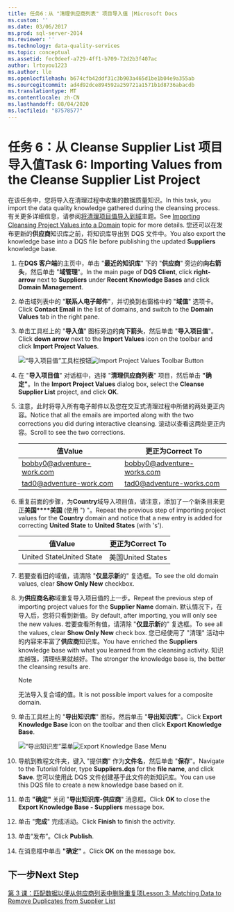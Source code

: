 ```yaml
---
title: 任务6：从 "清理供应商列表" 项目导入值 |Microsoft Docs
ms.custom: ''
ms.date: 03/06/2017
ms.prod: sql-server-2014
ms.reviewer: ''
ms.technology: data-quality-services
ms.topic: conceptual
ms.assetid: fec0deef-a729-4ff1-b709-72d2b3f407ac
author: lrtoyou1223
ms.author: lle
ms.openlocfilehash: b674cfb42ddf31c3b903a465d1be1b04e9a355ab
ms.sourcegitcommit: ad4d92dce894592a259721a1571b1d8736abacdb
ms.translationtype: MT
ms.contentlocale: zh-CN
ms.lasthandoff: 08/04/2020
ms.locfileid: "87578577"
---
```

# <a name="task-6-importing-values-from-the-cleanse-supplier-list-project"></a><span data-ttu-id="eee89-102">任务 6：从 Cleanse Supplier List 项目导入值</span><span class="sxs-lookup"><span data-stu-id="eee89-102">Task 6: Importing Values from the Cleanse Supplier List Project</span></span>
  <span data-ttu-id="eee89-103">在该任务中，您将导入在清理过程中收集的数据质量知识。</span><span class="sxs-lookup"><span data-stu-id="eee89-103">In this task, you import the data quality knowledge gathered during the cleansing process.</span></span> <span data-ttu-id="eee89-104">有关更多详细信息，请参阅[将清理项目值导入到域](https://msdn.microsoft.com/library/hh479581.aspx)主题。</span><span class="sxs-lookup"><span data-stu-id="eee89-104">See [Importing Cleansing Project Values into a Domain](https://msdn.microsoft.com/library/hh479581.aspx) topic for more details.</span></span> <span data-ttu-id="eee89-105">您还可以在发布更新的**供应商**知识库之前，将知识库导出到 DQS 文件中。</span><span class="sxs-lookup"><span data-stu-id="eee89-105">You also export the knowledge base into a DQS file before publishing the updated **Suppliers** knowledge base.</span></span>  
  
1.  <span data-ttu-id="eee89-106">在**DQS 客户端**的主页中，单击 "**最近的知识库**" 下的 "**供应商**" 旁边的**向右箭头**，然后单击 "**域管理**"。</span><span class="sxs-lookup"><span data-stu-id="eee89-106">In the main page of **DQS Client**, click **right-arrow** next to **Suppliers** under **Recent Knowledge Bases** and click **Domain Management**.</span></span>  
  
2.  <span data-ttu-id="eee89-107">单击域列表中的 "**联系人电子邮件**"，并切换到右窗格中的 "**域值**" 选项卡。</span><span class="sxs-lookup"><span data-stu-id="eee89-107">Click **Contact Email** in the list of domains, and switch to the **Domain Values** tab in the right pane.</span></span>  
  
3.  <span data-ttu-id="eee89-108">单击工具栏上的 "**导入值**" 图标旁边的**向下箭头**，然后单击 "**导入项目值**"。</span><span class="sxs-lookup"><span data-stu-id="eee89-108">Click **down arrow** next to the **Import Values** icon on the toolbar and click **Import Project Values**.</span></span>  
  
     <span data-ttu-id="eee89-109">![“导入项目值”工具栏按钮](../../2014/tutorials/media/et-importingvaluesfromthecslistproject-01.jpg "“导入项目值”工具栏按钮")</span><span class="sxs-lookup"><span data-stu-id="eee89-109">![Import Project Values Toolbar Button](../../2014/tutorials/media/et-importingvaluesfromthecslistproject-01.jpg "Import Project Values Toolbar Button")</span></span>  
  
4.  <span data-ttu-id="eee89-110">在 "**导入项目值**" 对话框中，选择 "**清理供应商列表**" 项目，然后单击 **"确定"**。</span><span class="sxs-lookup"><span data-stu-id="eee89-110">In the **Import Project Values** dialog box, select the **Cleanse Supplier List** project, and click **OK**.</span></span>  
  
5.  <span data-ttu-id="eee89-111">注意，此时将导入所有电子邮件以及您在交互式清理过程中所做的两处更正内容。</span><span class="sxs-lookup"><span data-stu-id="eee89-111">Notice that all the emails are imported along with the two corrections you did during interactive cleansing.</span></span> <span data-ttu-id="eee89-112">滚动以查看这两处更正内容。</span><span class="sxs-lookup"><span data-stu-id="eee89-112">Scroll to see the two corrections.</span></span>  
  
    |<span data-ttu-id="eee89-113">值</span><span class="sxs-lookup"><span data-stu-id="eee89-113">Value</span></span>|<span data-ttu-id="eee89-114">更正为</span><span class="sxs-lookup"><span data-stu-id="eee89-114">Correct To</span></span>|  
    |-----------|----------------|  
    |bobby0@adventure-work.com|bobby0@adventure-works.com|  
    |tad0@adventure-work.com|tad0@adventure-works.com|  
  
6.  <span data-ttu-id="eee89-115">重复前面的步骤，为**Country**域导入项目值，请注意，添加了一个新条目来更正**美国\*\*\*\*美国** (使用 ") "。</span><span class="sxs-lookup"><span data-stu-id="eee89-115">Repeat the previous step of importing project values for the **Country** domain and notice that a new entry is added for correcting **United State** to **United States** (with 's').</span></span>  
  
    |<span data-ttu-id="eee89-116">值</span><span class="sxs-lookup"><span data-stu-id="eee89-116">Value</span></span>|<span data-ttu-id="eee89-117">更正为</span><span class="sxs-lookup"><span data-stu-id="eee89-117">Correct To</span></span>|  
    |-----------|----------------|  
    |<span data-ttu-id="eee89-118">United State</span><span class="sxs-lookup"><span data-stu-id="eee89-118">United State</span></span>|<span data-ttu-id="eee89-119">美国</span><span class="sxs-lookup"><span data-stu-id="eee89-119">United States</span></span>|  
  
7.  <span data-ttu-id="eee89-120">若要查看旧的域值，请清除 "**仅显示新**的" 复选框。</span><span class="sxs-lookup"><span data-stu-id="eee89-120">To see the old domain values, clear **Show Only New** checkbox.</span></span>  
  
8.  <span data-ttu-id="eee89-121">为**供应商名称**域重复导入项目值的上一步。</span><span class="sxs-lookup"><span data-stu-id="eee89-121">Repeat the previous step of importing project values for the **Supplier Name** domain.</span></span> <span data-ttu-id="eee89-122">默认情况下，在导入后，您将只看到新值。</span><span class="sxs-lookup"><span data-stu-id="eee89-122">By default, after importing, you will only see the new values.</span></span> <span data-ttu-id="eee89-123">若要查看所有值，请清除 "**仅显示新**的" 复选框。</span><span class="sxs-lookup"><span data-stu-id="eee89-123">To see all the values, clear **Show Only New** check box.</span></span> <span data-ttu-id="eee89-124">您已经使用了 "清理" 活动中的内容来丰富了**供应商**知识库。</span><span class="sxs-lookup"><span data-stu-id="eee89-124">You have enriched the **Suppliers** knowledge base with what you learned from the cleansing activity.</span></span> <span data-ttu-id="eee89-125">知识库越强，清理结果就越好。</span><span class="sxs-lookup"><span data-stu-id="eee89-125">The stronger the knowledge base is, the better the cleansing results are.</span></span>  
  
    > [!NOTE]  
    >  <span data-ttu-id="eee89-126">无法导入复合域的值。</span><span class="sxs-lookup"><span data-stu-id="eee89-126">It is not possible import values for a composite domain.</span></span>  
  
9. <span data-ttu-id="eee89-127">单击工具栏上的 "**导出知识库**" 图标，然后单击 "**导出知识库**"。</span><span class="sxs-lookup"><span data-stu-id="eee89-127">Click **Export Knowledge Base** icon on the toolbar and then click **Export Knowledge Base**.</span></span>  
  
     <span data-ttu-id="eee89-128">![“导出知识库”菜单](../../2014/tutorials/media/et-importingvaluesfromthecslistproject-02.jpg "“导出知识库”菜单")</span><span class="sxs-lookup"><span data-stu-id="eee89-128">![Export Knowledge Base Menu](../../2014/tutorials/media/et-importingvaluesfromthecslistproject-02.jpg "Export Knowledge Base Menu")</span></span>  
  
10. <span data-ttu-id="eee89-129">导航到教程文件夹，键入 "提供**商**" 作为**文件名**，然后单击 "**保存**"。</span><span class="sxs-lookup"><span data-stu-id="eee89-129">Navigate to the Tutorial folder, type **Suppliers.dqs** for the **file name**, and click **Save**.</span></span> <span data-ttu-id="eee89-130">您可以使用此 DQS 文件创建基于此文件的新知识库。</span><span class="sxs-lookup"><span data-stu-id="eee89-130">You can use this DQS file to create a new knowledge base based on it.</span></span>  
  
11. <span data-ttu-id="eee89-131">单击 **"确定"** 关闭 "**导出知识库-供应商**" 消息框。</span><span class="sxs-lookup"><span data-stu-id="eee89-131">Click **OK** to close the **Export Knowledge Base - Suppliers** message box.</span></span>  
  
12. <span data-ttu-id="eee89-132">单击 "**完成**" 完成活动。</span><span class="sxs-lookup"><span data-stu-id="eee89-132">Click **Finish** to finish the activity.</span></span>  
  
13. <span data-ttu-id="eee89-133">单击“发布”。</span><span class="sxs-lookup"><span data-stu-id="eee89-133">Click **Publish**.</span></span>  
  
14. <span data-ttu-id="eee89-134">在消息框中单击 **"确定"** 。</span><span class="sxs-lookup"><span data-stu-id="eee89-134">Click **OK** on the message box.</span></span>  
  
## <a name="next-step"></a><span data-ttu-id="eee89-135">下一步</span><span class="sxs-lookup"><span data-stu-id="eee89-135">Next Step</span></span>  
 [<span data-ttu-id="eee89-136">第 3 课：匹配数据以便从供应商列表中删除重复项</span><span class="sxs-lookup"><span data-stu-id="eee89-136">Lesson 3: Matching Data to Remove Duplicates from Supplier List</span></span>](../../2014/tutorials/lesson-3-matching-data-to-remove-duplicates-from-supplier-list.md)  
  
  
